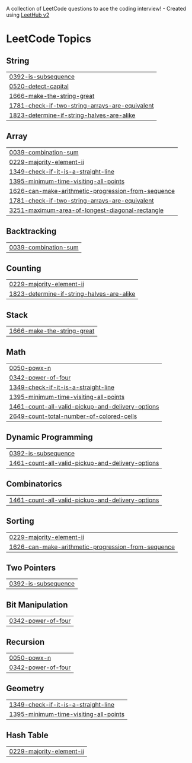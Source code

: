 A collection of LeetCode questions to ace the coding interview! - Created using [LeetHub v2](https://github.com/arunbhardwaj/LeetHub-2.0)
<!---LeetCode Topics Start-->
# LeetCode Topics
## String
|  |
| ------- |
| [0392-is-subsequence](https://github.com/Daria872/coding-journey/tree/master/0392-is-subsequence) |
| [0520-detect-capital](https://github.com/Daria872/coding-journey/tree/master/0520-detect-capital) |
| [1666-make-the-string-great](https://github.com/Daria872/coding-journey/tree/master/1666-make-the-string-great) |
| [1781-check-if-two-string-arrays-are-equivalent](https://github.com/Daria872/coding-journey/tree/master/1781-check-if-two-string-arrays-are-equivalent) |
| [1823-determine-if-string-halves-are-alike](https://github.com/Daria872/coding-journey/tree/master/1823-determine-if-string-halves-are-alike) |
## Array
|  |
| ------- |
| [0039-combination-sum](https://github.com/Daria872/coding-journey/tree/master/0039-combination-sum) |
| [0229-majority-element-ii](https://github.com/Daria872/coding-journey/tree/master/0229-majority-element-ii) |
| [1349-check-if-it-is-a-straight-line](https://github.com/Daria872/coding-journey/tree/master/1349-check-if-it-is-a-straight-line) |
| [1395-minimum-time-visiting-all-points](https://github.com/Daria872/coding-journey/tree/master/1395-minimum-time-visiting-all-points) |
| [1626-can-make-arithmetic-progression-from-sequence](https://github.com/Daria872/coding-journey/tree/master/1626-can-make-arithmetic-progression-from-sequence) |
| [1781-check-if-two-string-arrays-are-equivalent](https://github.com/Daria872/coding-journey/tree/master/1781-check-if-two-string-arrays-are-equivalent) |
| [3251-maximum-area-of-longest-diagonal-rectangle](https://github.com/Daria872/coding-journey/tree/master/3251-maximum-area-of-longest-diagonal-rectangle) |
## Backtracking
|  |
| ------- |
| [0039-combination-sum](https://github.com/Daria872/coding-journey/tree/master/0039-combination-sum) |
## Counting
|  |
| ------- |
| [0229-majority-element-ii](https://github.com/Daria872/coding-journey/tree/master/0229-majority-element-ii) |
| [1823-determine-if-string-halves-are-alike](https://github.com/Daria872/coding-journey/tree/master/1823-determine-if-string-halves-are-alike) |
## Stack
|  |
| ------- |
| [1666-make-the-string-great](https://github.com/Daria872/coding-journey/tree/master/1666-make-the-string-great) |
## Math
|  |
| ------- |
| [0050-powx-n](https://github.com/Daria872/coding-journey/tree/master/0050-powx-n) |
| [0342-power-of-four](https://github.com/Daria872/coding-journey/tree/master/0342-power-of-four) |
| [1349-check-if-it-is-a-straight-line](https://github.com/Daria872/coding-journey/tree/master/1349-check-if-it-is-a-straight-line) |
| [1395-minimum-time-visiting-all-points](https://github.com/Daria872/coding-journey/tree/master/1395-minimum-time-visiting-all-points) |
| [1461-count-all-valid-pickup-and-delivery-options](https://github.com/Daria872/coding-journey/tree/master/1461-count-all-valid-pickup-and-delivery-options) |
| [2649-count-total-number-of-colored-cells](https://github.com/Daria872/coding-journey/tree/master/2649-count-total-number-of-colored-cells) |
## Dynamic Programming
|  |
| ------- |
| [0392-is-subsequence](https://github.com/Daria872/coding-journey/tree/master/0392-is-subsequence) |
| [1461-count-all-valid-pickup-and-delivery-options](https://github.com/Daria872/coding-journey/tree/master/1461-count-all-valid-pickup-and-delivery-options) |
## Combinatorics
|  |
| ------- |
| [1461-count-all-valid-pickup-and-delivery-options](https://github.com/Daria872/coding-journey/tree/master/1461-count-all-valid-pickup-and-delivery-options) |
## Sorting
|  |
| ------- |
| [0229-majority-element-ii](https://github.com/Daria872/coding-journey/tree/master/0229-majority-element-ii) |
| [1626-can-make-arithmetic-progression-from-sequence](https://github.com/Daria872/coding-journey/tree/master/1626-can-make-arithmetic-progression-from-sequence) |
## Two Pointers
|  |
| ------- |
| [0392-is-subsequence](https://github.com/Daria872/coding-journey/tree/master/0392-is-subsequence) |
## Bit Manipulation
|  |
| ------- |
| [0342-power-of-four](https://github.com/Daria872/coding-journey/tree/master/0342-power-of-four) |
## Recursion
|  |
| ------- |
| [0050-powx-n](https://github.com/Daria872/coding-journey/tree/master/0050-powx-n) |
| [0342-power-of-four](https://github.com/Daria872/coding-journey/tree/master/0342-power-of-four) |
## Geometry
|  |
| ------- |
| [1349-check-if-it-is-a-straight-line](https://github.com/Daria872/coding-journey/tree/master/1349-check-if-it-is-a-straight-line) |
| [1395-minimum-time-visiting-all-points](https://github.com/Daria872/coding-journey/tree/master/1395-minimum-time-visiting-all-points) |
## Hash Table
|  |
| ------- |
| [0229-majority-element-ii](https://github.com/Daria872/coding-journey/tree/master/0229-majority-element-ii) |
<!---LeetCode Topics End-->